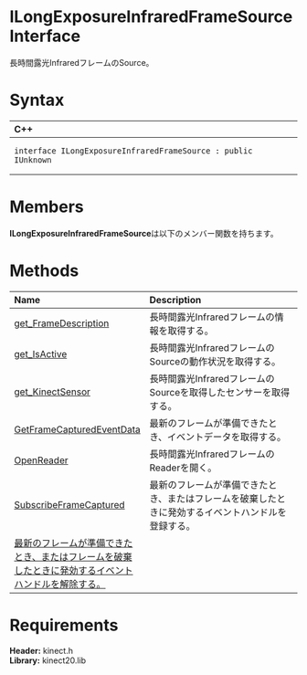 ILongExposureInfraredFrameSource Interface  
==========================================  

長時間露光InfraredフレームのSource。 <span id="syntaxSection"></span>

Syntax  
======  

<table>
<colgroup>
<col width="100%" />
</colgroup>
<thead>
<tr class="header">
<th align="left">C++</th>
</tr>
</thead>
<tbody>
<tr class="odd">
<td align="left"><pre><code>interface ILongExposureInfraredFrameSource : public IUnknown</code></pre></td>
</tr>
</tbody>
</table>

<span id="classMembersSection"></span>

Members  
=======  

**ILongExposureInfraredFrameSource**は以下のメンバー関数を持ちます。  

<span id="publicmethodsSection"></span>

Methods  
=======  

<table>
<colgroup>
<col width="30%" />
<col width="60%" />
</colgroup>
<thead>
<tr class="header">
<th align="left">Name</th>
<th align="left">Description</th>
</tr>
</thead>
<tbody>
<tr class="odd">
<td align="left"><a href="ILongExposureInfraredFrameSource/Methods/get_FrameDescription_Method.md">get_FrameDescription</a></td>
<td align="left">長時間露光Infraredフレームの情報を取得する。</td>
</tr>
<tr class="even">
<td align="left"><a href="ILongExposureInfraredFrameSource/Methods/get_IsActive_Method.md">get_IsActive</a></td>
<td align="left">長時間露光InfraredフレームのSourceの動作状況を取得する。</td>
</tr>
<tr class="odd">
<td align="left"><a href="ILongExposureInfraredFrameSource/Methods/get_KinectSensor_Method.md">get_KinectSensor</a></td>
<td align="left">長時間露光InfraredフレームのSourceを取得したセンサーを取得する。</td>
</tr>
<tr class="even">
<td align="left"><a href="ILongExposureInfraredFrameSource/Methods/GetFrameCapturedEventData.md">GetFrameCapturedEventData</a></td>
<td align="left">最新のフレームが準備できたとき、イベントデータを取得する。</td>
</tr>
<tr class="odd">
<td align="left"><a href="ILongExposureInfraredFrameSource/Methods/OpenReader_Method.md">OpenReader</a></td>
<td align="left">長時間露光InfraredフレームのReaderを開く。</td>
</tr>
<tr class="even">
<td align="left"><a href="ILongExposureInfraredFrameSource/Methods/SubscribeFrameCaptured.md">SubscribeFrameCaptured</a></td>
<td align="left">最新のフレームが準備できたとき、またはフレームを破棄したときに発効するイベントハンドルを登録する。</td>
</tr>
<tr class="odd">
<td align="left"><a href="ILongExposureInfraredFrameSource/Methods/UnsubscribeFrameCaptured.md">最新のフレームが準備できたとき、またはフレームを破棄したときに発効するイベントハンドルを解除する。</td>
</tr>
</tbody>
</table>

<span id="requirements"></span>

Requirements  
============  

**Header:** kinect.h  
**Library:** kinect20.lib  



<!--Please do not edit the data in the comment block below.-->
<!--
TOCTitle : ILongExposureInfraredFrameSource Interface
RLTitle : ILongExposureInfraredFrameSource Interface
KeywordK : ILongExposureInfraredFrameSource interface, about
HelpPriority : 2
TopicType : apiref
KeywordF : ILongExposureInfraredFrameSource
KeywordF : Microsoft.Kinect.kinect.ILongExposureInfraredFrameSource
KeywordA : T:Microsoft.Kinect.kinect.ILongExposureInfraredFrameSource
AssetID : T:Microsoft.Kinect.kinect.ILongExposureInfraredFrameSource
Locale : en-us
CommunityContent : 1
APIType : Managed
APILocation : 
APIName : Microsoft.Kinect.kinect.ILongExposureInfraredFrameSource
TargetOS : Windows
TopicType : kbSyntax
DevLang : C++
DocSet : K4Wv2
ProjType : K4Wv2Proj
Technology : Kinect for Windows
Product : Kinect for Windows SDK v2
productversion : 20
-->
